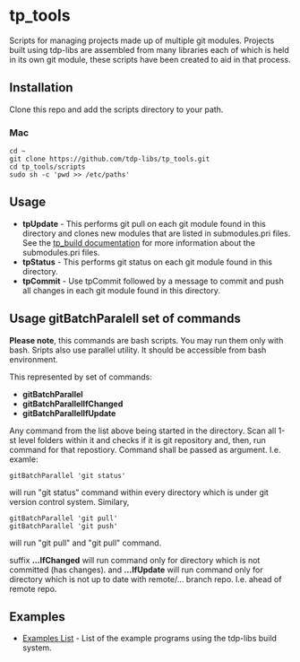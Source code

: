 # tp_tools
Scripts for managing projects made up of multiple git modules. Projects built using tdp-libs are 
assembled from many libraries each of which is held in its own git module, these scripts have been 
created to aid in that process.

## Installation
Clone this repo and add the scripts directory to your path.

### Mac
```
cd ~
git clone https://github.com/tdp-libs/tp_tools.git
cd tp_tools/scripts
sudo sh -c 'pwd >> /etc/paths'

```

## Usage
* **tpUpdate** - This performs git pull on each git module found in this directory and clones new 
modules that are listed in submodules.pri files. See the 
[tp_build documentation](https://github.com/tdp-libs/tp_build) for more information about the 
submodules.pri files.
* **tpStatus** - This performs git status on each git module found in this directory.
* **tpCommit** - Use tpCommit followed by a message to commit and push all changes in each git 
module found in this directory.

## Usage gitBatchParalell set of commands

**Please note**, this commands are bash scripts. You may run them only with bash. Sripts also use parallel utility. It should be accessible from bash environment.

This represented by set of commands:
  * **gitBatchParallel**
  * **gitBatchParallelIfChanged**
  * **gitBatchParallelIfUpdate**
   
Any command from the list above being started in the directory. Scan all 1-st level folders within it and checks if it is git repository and, then, run command for that repostiory. Command shall be passed as argument. I.e. examle:
```
gitBatchParallel 'git status'
```
will run "git status" command within every directory which is under git version control system.
Similary,
```
gitBatchParallel 'git pull'
gitBatchParallel 'git push'
```
will run "git pull" and "git pull" command.

suffix **...IfChanged** will run command only for directory which is not committed (has changes).
and **...IfUpdate** will run command only for directory which is not up to date with remote/... branch repo. I.e. ahead of remote repo. 

## Examples

* [Examples List](https://github.com/tdp-libs/examples) - List of the example programs using the
tdp-libs build system.
